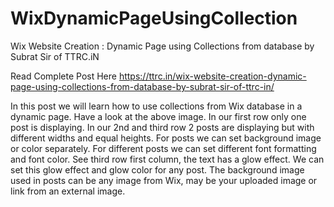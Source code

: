 # WixDynamicPageUsingCollection
Wix Website Creation : Dynamic Page using Collections from database by Subrat Sir of TTRC.iN

Read Complete Post Here 
https://ttrc.in/wix-website-creation-dynamic-page-using-collections-from-database-by-subrat-sir-of-ttrc-in/

In this post we will learn how to use collections from Wix database in a dynamic page. Have a look at the above image. 
In our first row only one post is displaying. In our 2nd and third row 2 posts are displaying but with different widths and equal heights. 
For posts we can set background image or color separately. For different posts we can set different font formatting and font color. 
See third row first column, the text has a glow effect. We can set this glow effect and glow color for any post. 
The background image used in posts can be any image from Wix, may be your uploaded image or link from an external image.
